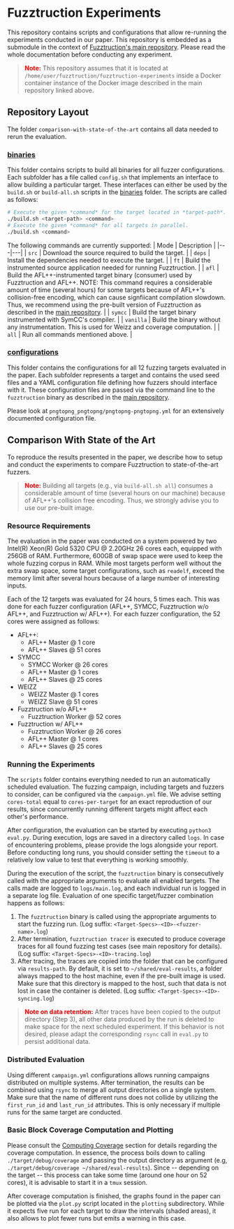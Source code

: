 # Fuzztruction Experiments

This repository contains scripts and configurations that allow re-running the experiments conducted in our paper. This repository is embedded as a submodule in the context of [Fuzztruction's main repository](https://github.com/fuzztruction/fuzztruction). Please read the whole documentation before conducting any experiment.
> <b><span style="color:red">Note:</span></b> This repository assumes that it is located at `/home/user/fuzztruction/fuzztruction-experiments` inside a Docker container instance of the Docker image described in the main repository linked above.

## Repository Layout
The folder `comparison-with-state-of-the-art` contains all data needed to rerun the evaluation.

### [binaries](comparison-with-state-of-the-art/binaries/)
This folder contains scripts to build all binaries for all fuzzer configurations. Each subfolder has a file called `config.sh` that implements an interface to allow building a particular target. These interfaces can either be used by the `build.sh` or `build-all.sh` scripts in the [binaries](comparison-with-state-of-the-art/binaries/) folder. The scripts are called as follows:
```bash
# Execute the given *command* for the target located in *target-path*.
./build.sh <target-path> <command>
# Execute the given *command* for all targets in parallel.
./build.sh <command>
```



The following commands are currently supported:
| Mode  | Description  |
|---|---|
| `src`  | Download the source required to build the target.  |
| `deps` | Install the dependencies needed to execute the target. |
| `ft`   | Build the instrumented source application needed for running Fuzztruction.  |
| `afl`  | Build the AFL++-instrumented target binary (consumer) used by Fuzztruction and AFL++. NOTE: This command requires a considerable amount of time (several hours) for some targets because of AFL++'s collision-free encoding, which can cause signfiicant compilation slowdown. Thus, we recommend using the pre-built version of Fuzztruction as described in the [main repository](https://github.com/fuzztruction/fuzztruction). |
| `symcc`  | Build the target binary instrumented with SymCC's compiler.  |
| `vanilla`  | Build the binary without any instrumentation. This is used for Weizz and coverage computation.  |
| `all`  | Run all commands mentioned above. |


### [configurations](comparison-with-state-of-the-art/configurations/)
This folder contains the configurations for all 12 fuzzing targets evaluated in the paper. Each subfolder represents a target and contains the used seed files and a YAML configuration file defining how fuzzers should interface with it. These configuration files are passed via the command line to the `fuzztruction` binary as described in the [main repository](https://github.com/fuzztruction/fuzztruction).

Please look at `pngtopng_pngtopng/pngtopng-pngtopng.yml` for an extensively documented configuration file.

## Comparison With State of the Art
To reproduce the results presented in the paper, we describe how to setup and conduct the experiments to compare Fuzztruction to state-of-the-art fuzzers.
> <b><span style="color:red">Note:</span></b> Building all targets (e.g., via `build-all.sh all`) consumes a considerable amount of time (several hours on our machine) because of AFL++'s collision free encoding. Thus, we strongly advise you to use our pre-built image.
### Resource Requirements
The evaluation in the paper was conducted on a system powered by two Intel(R) Xeon(R) Gold 5320 CPU @ 2.20GHz 26 cores each, equipped with 256GB of RAM. Furthermore, 600GB of swap space were used to keep the whole fuzzing corpus in RAM. While most targets perform well without the extra swap space, some target configurations, such as `readelf`, exceed the memory limit after several hours because of a large number of interesting inputs.

Each of the 12 targets was evaluated for 24 hours, 5 times each. This was done for each fuzzer configuration (AFL++, SYMCC, Fuzztruction w/o AFL++, and Fuzztruction w/ AFL++). For each fuzzer configuration, the 52 cores were assigned as follows:
  - AFL++:
    - AFL++ Master @ 1 core
    - AFL++ Slaves @ 51 cores
  - SYMCC
    - SYMCC Worker @ 26 cores
    - AFL++ Master @ 1 cores
    - AFL++ Slaves @ 25 cores
  - WEIZZ
    - WEIZZ Master @ 1 cores
    - WEIZZ Slave @ 51 cores
  - Fuzztruction w/o AFL++
    - Fuzztruction Worker @ 52 cores
  - Fuzztruction w/ AFL++
    - Fuzztruction Worker @ 26 cores
    - AFL++ Master @ 1 cores
    - AFL++ Slaves @ 25 cores

### Running the Experiments
The `scripts` folder contains everything needed to run an automatically scheduled evaluation. The fuzzing campaign, including targets and fuzzers to consider, can be configured via the `campaign.yml` file. We advise setting `cores-total` equal to `cores-per-target` for an exact reproduction of our results, since concurrently running different targets might affect each other's performance.

After configuration, the evaluation can be started by executing `python3 eval.py`. During execution, logs are saved in a directory called `logs`. In case of encountering problems, please provide the logs alongside your report. Before conducting long runs, you should consider setting the `timeout` to a relatively low value to test that everything is working smoothly.

During the execution of the script, the `fuzztruction` binary is consecutively called with the appropriate arguments to evaluate all enabled targets. The calls made are logged to `logs/main.log`, and each individual run is logged in a separate log file. Evaluation of one specific target/fuzzer combination happens as follows:
1. The `fuzztruction` binary is called using the appropriate arguments to start the fuzzing run. (Log suffix: `<Target-Specs>-<ID>-<fuzzer-name>.log`)
2. After termination, `fuzztruction tracer` is executed to produce coverage traces for all found fuzzing test cases (see main repository for details). (Log suffix: `<Target-Specs>-<ID>-tracing.log`)
3. After tracing, the traces are copied into the folder that can be configured via `results-path`.
 By default, it is set to `~/shared/eval-results`, a folder always mapped to the host machine, even if the pre-built image is used. Make sure that this directory is mapped to the host, such that data is not lost in case the container is deleted. (Log suffix: `<Target-Specs>-<ID>-syncing.log`)

> <b><span style="color:red">Note on data retention:</span></b> After traces have been copied to the output directory (Step 3), all other data produced by the run is deleted to make space for the next scheduled experiment. If this behavior is not desired, please adapt the corresponding `rsync` call in `eval.py` to persist additional data.


### Distributed Evaluation
Using different `campaign.yml` configurations allows running campaigns distributed on multiple systems. After termination, the results can be combined using `rsync` to merge all output directories on a single system. Make sure that the name of different runs does not collide by utilizing the `first_run_id` and `last_run_id` attributes. This is only necessary if multiple runs for the same target are conducted.
### Basic Block Coverage Computation and Plotting
Please consult the [Computing Coverage](https://github.com/fuzztruction/fuzztruction#computing-coverage) section for details regarding the coverage computation. In essence, the process boils down to calling `./target/debug/coverage` and passing the output directory as argument (e.g, `./target/debug/coverage ~/shared/eval-results`). Since -- depending on the target -- this process can take some time (around one hour on 52 cores), it is advisable to start it in a `tmux` session.

After coverage computation is finished, the graphs found in the paper can be plotted via the `plot.py` script located in the `plotting` subdirectory. While it expects five run for each target to draw the intervals (shaded areas), it also allows to plot fewer runs but emits a warning in this case.
